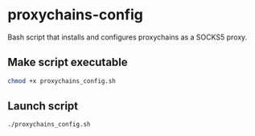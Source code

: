 # proxychains-config
Bash script that installs and configures proxychains as a SOCKS5 proxy. 

## Make script executable
```bash 
chmod +x proxychains_config.sh
```

## Launch script
```bash 
./proxychains_config.sh
```
